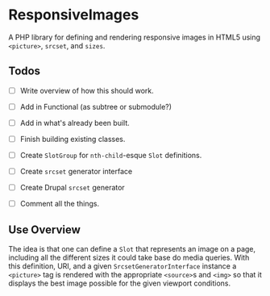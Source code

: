 # ResponsiveImages
A PHP library for defining and rendering responsive images in HTML5 using 
`<picture>`, `srcset`, and `sizes`. 


## Todos

* [ ] Write overview of how this should work.
* [ ] Add in Functional (as subtree or submodule?)
* [ ] Add in what's already been built.
* [ ] Finish building existing classes.
* [ ] Create `SlotGroup` for `nth-child`-esque `Slot` definitions.
* [ ] Create `srcset` generator interface
* [ ] Create Drupal `srcset` generator
* [ ] Comment all the things.


## Use Overview

The idea is that one can define a `Slot` that represents an image on a page, 
including all the different sizes it could take base do media queries. With 
this definition, URI, and a given `SrcsetGeneratorInterface` instance a 
`<picture>` tag is rendered with the appropriate `<source>`s and `<img>` so 
that it displays the best image possible for the given viewport conditions.
